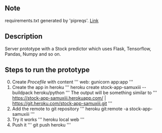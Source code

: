 ## Note
requirements.txt generated by 'pipreqs'. [Link](https://github.com/bndr/pipreqs)

## Description
Server prototype with a Stock predictor which uses Flask, Tensorflow, Pandas, Numpy and so on.

## Steps to run the prototype
0. Create _Procefile_ with content
'''
web: gunicorn app:app
'''
1. Create the app in heroku
'''
heroku create stock-app-samuxiii --buildpack heroku/python
'''
The output will be something similar to
'''
https://stock-app-samuxiii.herokuapp.com/ | https://git.heroku.com/stock-app-samuxiii.git
'''
2. Add the remote to git repository
'''
heroku git:remote -a stock-app-samuxiii
'''
3. Try it works
'''
heroku local web
'''
4. Push it
'''
git push heroku
'''
